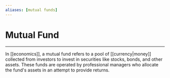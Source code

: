 ```yaml
---
aliases: [mutual funds]
---
```

# Mutual Fund
---
In [[economics]], a mutual fund refers to a pool of [[currency|money]] collected from investors to invest in securities like stocks, bonds, and other assets. These funds are operated by professional managers who allocate the fund's assets in an attempt to provide returns. 